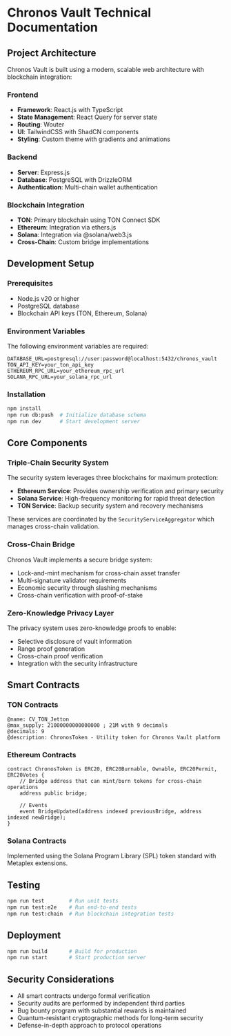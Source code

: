 # Chronos Vault Technical Documentation

## Project Architecture

Chronos Vault is built using a modern, scalable web architecture with blockchain integration:

### Frontend

- **Framework**: React.js with TypeScript
- **State Management**: React Query for server state
- **Routing**: Wouter
- **UI**: TailwindCSS with ShadCN components
- **Styling**: Custom theme with gradients and animations

### Backend

- **Server**: Express.js
- **Database**: PostgreSQL with DrizzleORM
- **Authentication**: Multi-chain wallet authentication

### Blockchain Integration

- **TON**: Primary blockchain using TON Connect SDK
- **Ethereum**: Integration via ethers.js
- **Solana**: Integration via @solana/web3.js
- **Cross-Chain**: Custom bridge implementations

## Development Setup

### Prerequisites

- Node.js v20 or higher
- PostgreSQL database
- Blockchain API keys (TON, Ethereum, Solana)

### Environment Variables

The following environment variables are required:

```
DATABASE_URL=postgresql://user:password@localhost:5432/chronos_vault
TON_API_KEY=your_ton_api_key
ETHEREUM_RPC_URL=your_ethereum_rpc_url
SOLANA_RPC_URL=your_solana_rpc_url
```

### Installation

```bash
npm install
npm run db:push  # Initialize database schema
npm run dev      # Start development server
```

## Core Components

### Triple-Chain Security System

The security system leverages three blockchains for maximum protection:

- **Ethereum Service**: Provides ownership verification and primary security
- **Solana Service**: High-frequency monitoring for rapid threat detection
- **TON Service**: Backup security system and recovery mechanisms

These services are coordinated by the `SecurityServiceAggregator` which manages cross-chain validation.

### Cross-Chain Bridge

Chronos Vault implements a secure bridge system:

- Lock-and-mint mechanism for cross-chain asset transfer
- Multi-signature validator requirements
- Economic security through slashing mechanisms
- Cross-chain verification with proof-of-stake

### Zero-Knowledge Privacy Layer

The privacy system uses zero-knowledge proofs to enable:

- Selective disclosure of vault information
- Range proof generation
- Cross-chain proof verification
- Integration with the security infrastructure

## Smart Contracts

### TON Contracts

```
@name: CV_TON_Jetton
@max_supply: 21000000000000000 ; 21M with 9 decimals
@decimals: 9
@description: ChronosToken - Utility token for Chronos Vault platform
```

### Ethereum Contracts

```solidity
contract ChronosToken is ERC20, ERC20Burnable, Ownable, ERC20Permit, ERC20Votes {
    // Bridge address that can mint/burn tokens for cross-chain operations
    address public bridge;
    
    // Events
    event BridgeUpdated(address indexed previousBridge, address indexed newBridge);
}
```

### Solana Contracts

Implemented using the Solana Program Library (SPL) token standard with Metaplex extensions.

## Testing

```bash
npm run test        # Run unit tests
npm run test:e2e    # Run end-to-end tests
npm run test:chain  # Run blockchain integration tests
```

## Deployment

```bash
npm run build       # Build for production
npm run start       # Start production server
```

## Security Considerations

- All smart contracts undergo formal verification
- Security audits are performed by independent third parties
- Bug bounty program with substantial rewards is maintained
- Quantum-resistant cryptographic methods for long-term security
- Defense-in-depth approach to protocol operations
